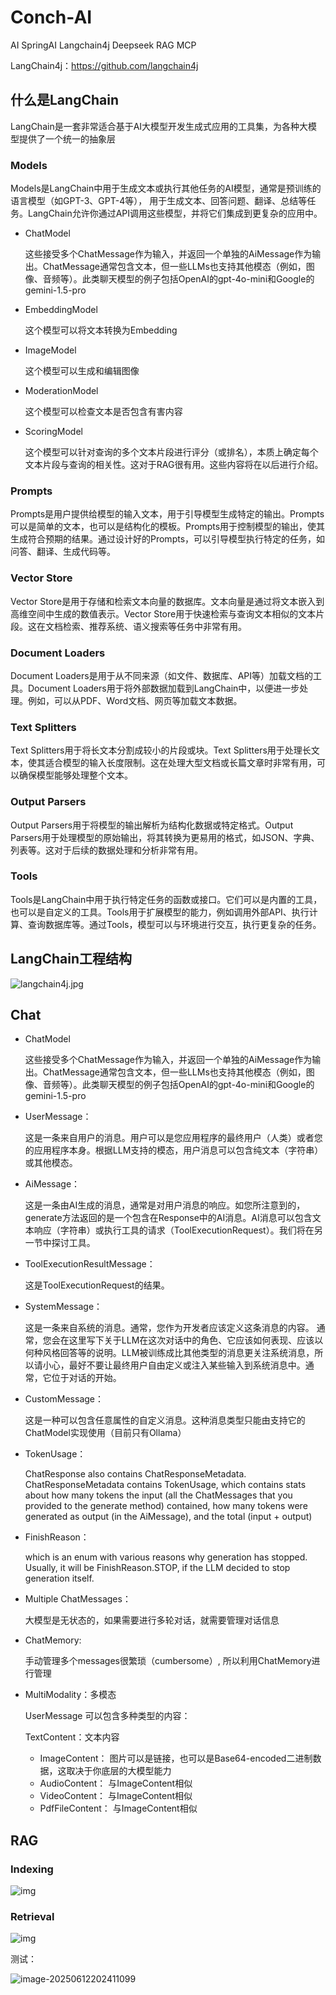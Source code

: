 # Conch-AI
AI SpringAI Langchain4j Deepseek RAG MCP

LangChain4j：https://github.com/langchain4j

## 什么是LangChain
LangChain是一套非常适合基于AI大模型开发生成式应用的工具集，为各种大模型提供了一个统一的抽象层

### Models
Models是LangChain中用于生成文本或执行其他任务的AI模型，通常是预训练的语言模型（如GPT-3、GPT-4等）， 用于生成文本、回答问题、翻译、总结等任务。LangChain允许你通过API调用这些模型，并将它们集成到更复杂的应用中。
- ChatModel

  这些接受多个ChatMessage作为输入，并返回一个单独的AiMessage作为输出。ChatMessage通常包含文本，但一些LLMs也支持其他模态（例如，图像、音频等）。此类聊天模型的例子包括OpenAI的gpt-4o-mini和Google的gemini-1.5-pro

- EmbeddingModel

  这个模型可以将文本转换为Embedding

- ImageModel

  这个模型可以生成和编辑图像

- ModerationModel

  这个模型可以检查文本是否包含有害内容

- ScoringModel

  这个模型可以针对查询的多个文本片段进行评分（或排名），本质上确定每个文本片段与查询的相关性。这对于RAG很有用。这些内容将在以后进行介绍。

### Prompts
Prompts是用户提供给模型的输入文本，用于引导模型生成特定的输出。Prompts可以是简单的文本，也可以是结构化的模板。Prompts用于控制模型的输出，使其生成符合预期的结果。通过设计好的Prompts，可以引导模型执行特定的任务，如问答、翻译、生成代码等。

### Vector Store
Vector Store是用于存储和检索文本向量的数据库。文本向量是通过将文本嵌入到高维空间中生成的数值表示。Vector Store用于快速检索与查询文本相似的文本片段。这在文档检索、推荐系统、语义搜索等任务中非常有用。

### Document Loaders
Document Loaders是用于从不同来源（如文件、数据库、API等）加载文档的工具。Document Loaders用于将外部数据加载到LangChain中，以便进一步处理。例如，可以从PDF、Word文档、网页等加载文本数据。

### Text Splitters
Text Splitters用于将长文本分割成较小的片段或块。Text Splitters用于处理长文本，使其适合模型的输入长度限制。这在处理大型文档或长篇文章时非常有用，可以确保模型能够处理整个文本。

### Output Parsers
Output Parsers用于将模型的输出解析为结构化数据或特定格式。Output Parsers用于处理模型的原始输出，将其转换为更易用的格式，如JSON、字典、列表等。这对于后续的数据处理和分析非常有用。

### Tools
Tools是LangChain中用于执行特定任务的函数或接口。它们可以是内置的工具，也可以是自定义的工具。Tools用于扩展模型的能力，例如调用外部API、执行计算、查询数据库等。通过Tools，模型可以与环境进行交互，执行更复杂的任务。



## LangChain工程结构

![langchain4j.jpg](assist/langchain4j.jpg)



## Chat
- ChatModel

  这些接受多个ChatMessage作为输入，并返回一个单独的AiMessage作为输出。ChatMessage通常包含文本，但一些LLMs也支持其他模态（例如，图像、音频等）。此类聊天模型的例子包括OpenAI的gpt-4o-mini和Google的gemini-1.5-pro

- UserMessage：

  这是一条来自用户的消息。用户可以是您应用程序的最终用户（人类）或者您的应用程序本身。根据LLM支持的模态，用户消息可以包含纯文本（字符串）或其他模态。

- AiMessage：
  
  这是一条由AI生成的消息，通常是对用户消息的响应。如您所注意到的，generate方法返回的是一个包含在Response中的AI消息。AI消息可以包含文本响应（字符串）或执行工具的请求（ToolExecutionRequest）。我们将在另一节中探讨工具。
  
- ToolExecutionResultMessage：

  这是ToolExecutionRequest的结果。

- SystemMessage：

  这是一条来自系统的消息。通常，您作为开发者应该定义这条消息的内容。
  通常，您会在这里写下关于LLM在这次对话中的角色、它应该如何表现、应该以何种风格回答等的说明。LLM被训练成比其他类型的消息更关注系统消息，所以请小心，最好不要让最终用户自由定义或注入某些输入到系统消息中。通常，它位于对话的开始。

- CustomMessage：

  这是一种可以包含任意属性的自定义消息。这种消息类型只能由支持它的ChatModel实现使用（目前只有Ollama）

- TokenUsage：

  ChatResponse also contains ChatResponseMetadata. ChatResponseMetadata contains TokenUsage,
  which contains stats about how many tokens the input (all the ChatMessages that you provided to the generate method) contained,
  how many tokens were generated as output (in the AiMessage), and the total (input + output)

- FinishReason：

  which is an enum with various reasons why generation has stopped. Usually, it will be FinishReason.STOP, if the LLM decided to stop generation itself.

- Multiple ChatMessages：

  大模型是无状态的，如果需要进行多轮对话，就需要管理对话信息

- ChatMemory:

  手动管理多个messages很繁琐（cumbersome）, 所以利用ChatMemory进行管理

- MultiModality：多模态

  UserMessage 可以包含多种类型的内容：

  TextContent：文本内容

  - ImageContent：  图片可以是链接，也可以是Base64-encoded二进制数据，这取决于你底层的大模型能力
  - AudioContent：  与ImageContent相似
  - VideoContent：  与ImageContent相似
  - PdfFileContent：  与ImageContent相似



## RAG

### Indexing

![img](assets/rag-ingestion-9b548e907df1c3c8948643795a981b95.png)

### Retrieval

![img](assets/rag-retrieval-f525d2937abc08fed5cec36a7f08a4c3.png)



测试：

![image-20250612202411099](assets/image-20250612202411099.png)
